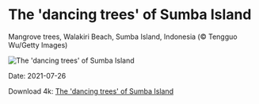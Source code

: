 # The 'dancing trees' of Sumba Island

Mangrove trees, Walakiri Beach, Sumba Island, Indonesia (© Tengguo Wu/Getty Images)

![The 'dancing trees' of Sumba Island](https://bing.com/th?id=OHR.DancingTrees_EN-US9480266344_UHD.jpg&rf=LaDigue_UHD.jpg&pid=hp&w=1024&h=576)

Date: 2021-07-26

Download 4k: [The 'dancing trees' of Sumba Island](https://bing.com/th?id=OHR.DancingTrees_EN-US9480266344_UHD.jpg&rf=LaDigue_UHD.jpg&pid=hp&w=3840&h=2160)


